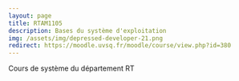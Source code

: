 ```yaml
---
layout: page
title: RTAM1105
description: Bases du système d'exploitation 
img: /assets/img/depressed-developer-21.png
redirect: https://moodle.uvsq.fr/moodle/course/view.php?id=380
---
```


Cours de système du département RT